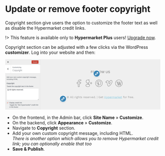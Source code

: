 # Update or remove footer copyright

Copyright section give users the option to customize the footer text as well as disable the Hypermarket credit links.

!> This feature is available only to **Hypermarket Plus** users! [Upgrade now](https://www.mypreview.one).

Copyright section can be adjusted with a few clicks via the WordPress **customizer**. Log into your website and then:

![Remove footer copyright](img/hypermarket-copyright-removal.png)

* On the frontend, in the Admin bar, click **Site Name** » **Customize**.
* On the backend, click **Appearance** » **Customize**.
* Navigate to **Copyright** section.
* Add your own custom copyright message, including HTML.<br/>
*There is another option which allows you to remove Hypermarket credit link; you can optionally enable that too*
* **Save & Publish**.
